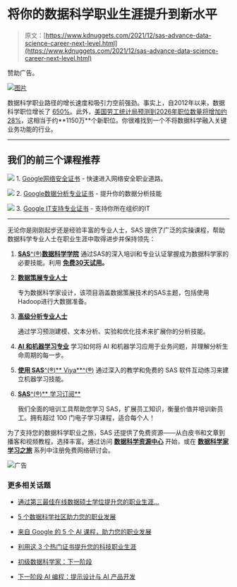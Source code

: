 # 将你的数据科学职业生涯提升到新水平

> 原文：[https://www.kdnuggets.com/2021/12/sas-advance-data-science-career-next-level.html](https://www.kdnuggets.com/2021/12/sas-advance-data-science-career-next-level.html)

赞助广告。

[![图片](../Images/baa4a5dbd0ddaad37d91f5556e34edeb.png)](https://www.sas.com/gms/redirect.jsp?detail=GMS201595_279873)

数据科学职业路径的增长速度和吸引力空前强劲。事实上，自2012年以来，数据科学职位增长了 [650%](https://www.forbes.com/sites/louiscolumbus/2017/12/11/linkedins-fastest-growing-jobs-today-are-in-data-science-machine-learning/#6a7474ea51bd)。此外，[美国劳工统计局预测到2026年职位数量将增加约28%](https://towardsdatascience.com/is-data-science-still-a-rising-career-in-2021-722281f7074c#:~:text=The%20U.S.%20Bureau%20of%20Labor%20Statistics%20sees%20strong%20growth%20in,by%20about%2028%25%20through%202026.)，这相当于约**1150万**个新职位。你很难找到一个不将数据科学融入关键业务功能的行业。

* * *

## 我们的前三个课程推荐

![](../Images/0244c01ba9267c002ef39d4907e0b8fb.png) 1\. [Google网络安全证书](https://www.kdnuggets.com/google-cybersecurity) - 快速进入网络安全职业道路。

![](../Images/e225c49c3c91745821c8c0368bf04711.png) 2\. [Google数据分析专业证书](https://www.kdnuggets.com/google-data-analytics) - 提升你的数据分析技能

![](../Images/0244c01ba9267c002ef39d4907e0b8fb.png) 3\. [Google IT支持专业证书](https://www.kdnuggets.com/google-itsupport) - 支持你所在组织的IT

* * *

无论你是刚刚起步还是经验丰富的专业人士，SAS 提供了广泛的实操课程，帮助数据科学专业人士在职业生涯中取得进步并保持领先：

1.  [**SAS**^(**®**)**数据科学学院**](https://www.sas.com/gms/redirect.jsp?detail=GMS201595_279873) 通过SAS的深入培训和专业认证掌握成为数据科学家的必要技能。利用 [**免费30天试用**](https://www.sas.com/gms/redirect.jsp?detail=GMS201595_279875)**。**

1.  [**数据策展专业人士**](https://www.sas.com/gms/redirect.jsp?detail=GMS201595_279877)

    专为数据科学家设计，该项目涵盖数据策展技术的SAS主题，包括使用Hadoop进行大数据准备。

1.  [**高级分析专业人士**](https://www.sas.com/gms/redirect.jsp?detail=GMS201595_279879)

    通过学习预测建模、文本分析、实验和优化技术来扩展你的分析技能。

1.  [**AI 和机器学习专业**](https://www.sas.com/gms/redirect.jsp?detail=GMS201595_279881) 学习如何将 AI 和机器学习应用于业务问题，并理解分析生命周期的每一步。

1.  [**使用 SAS**^(**®**)** Viya**^(**®**)](https://www.sas.com/gms/redirect.jsp?detail=GMS201595_279883) 通过深入的教学和免费的 SAS 软件互动练习来建立机器学习技能。

1.  [**SAS**^(**®**)** 学习订阅**](https://www.sas.com/gms/redirect.jsp?detail=GMS201595_279885)

    我们全面的培训工具帮助您学习 SAS，扩展员工知识，衡量价值并培训新员工。拥有超过 100 门电子学习课程，适合每个人！

为了支持您的数据科学职业之旅，SAS 还提供了免费资源——从白皮书和文章到播客和视频教程，选择丰富。通过访问 [**数据科学资源中心**](https://www.sas.com/gms/redirect.jsp?detail=GMS201595_279887) 开始，或在 [**数据科学家学习之旅**](https://www.sas.com/gms/redirect.jsp?detail=GMS201595_279889) 系列中注册免费网络研讨会。

![广告](../Images/e5a885ba299ed8ce63c38ac0a7c344df.png)

### 更多相关话题

+   [通过第三最佳在线数据硕士学位提升您的职业生涯…](https://www.kdnuggets.com/2023/07/bay-path-advance-career-3rd-best-online-masters-data-science-program.html)

+   [5 个数据科学社区助力您的职业发展](https://www.kdnuggets.com/5-data-science-communities-to-advance-your-career)

+   [来自 Google 的 5 个 AI 课程，助力您的职业发展](https://www.kdnuggets.com/5-ai-courses-from-google-to-advance-your-career)

+   [利用这 3 个热门证书提升您的科技职业生涯](https://www.kdnuggets.com/advance-your-tech-career-with-these-3-popular-certificates)

+   [初级数据科学家：下一阶段](https://www.kdnuggets.com/2022/02/junior-data-scientist-next-level.html)

+   [下一阶段 AI 编程：提示设计与 AI 产品开发](https://www.kdnuggets.com/2023/03/corise-prompt-design-building-ai-products.html)
